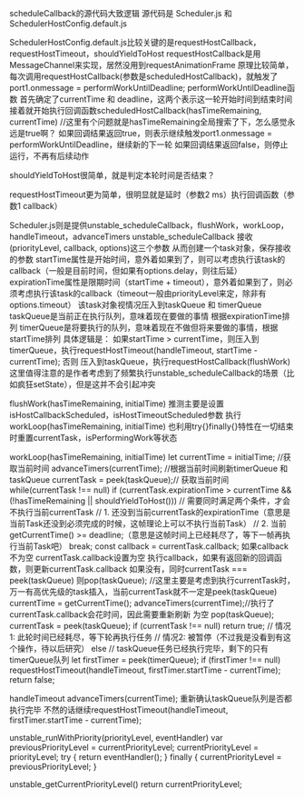 scheduleCallback的源代码大致逻辑
源代码是 Scheduler.js 和 SchedulerHostConfig.default.js

SchedulerHostConfig.default.js比较关键的是requestHostCallback，requestHostTimeout，shouldYieldToHost
requestHostCallback是用MessageChannel来实现，居然没用到requestAnimationFrame
原理比较简单，每次调用requestHostCallback(参数是scheduledHostCallback)，就触发了port1.onmessage = performWorkUntilDeadline;
performWorkUntilDeadline函数 首先确定了currentTime 和 deadline，这两个表示这一轮开始时间到结束时间
接着就开始执行回调函数scheduledHostCallback(hasTimeRemaining, currentTime) //这里有个问题就是hasTimeRemaining全局搜索了下，怎么感觉永远是true啊？
如果回调结果返回true，则表示继续触发port1.onmessage = performWorkUntilDeadline，继续新的下一轮
如果回调结果返回false，则停止运行，不再有后续动作

shouldYieldToHost很简单，就是判定本轮时间是否结束？

requestHostTimeout更为简单，很明显就是延时（参数2 ms）执行回调函数（参数1 callback）

Scheduler.js则是提供unstable_scheduleCallback，flushWork，workLoop，handleTimeout，advanceTimers
unstable_scheduleCallback 接收(priorityLevel, callback, options)这三个参数
从而创建一个task对象，保存接收的参数
 startTime属性是开始时间，意外着如果到了，则可以考虑执行该task的callback（一般是目前时间，但如果有options.delay，则往后延）
 expirationTime属性是限期时间（startTime + timeout），意外着如果到了，则必须考虑执行该task的callback（timeout一般由priorityLevel来定，除非有options.timeout）
该task对象视情况压入到taskQueue 和 timerQueue
taskQueue是当前正在执行队列，意味着现在要做的事情 根据expirationTime排列
timerQueue是将要执行的队列，意味着现在不做但将来要做的事情，根据startTime排列
具体逻辑是：
如果startTime > currentTime，则压入到timerQueue，执行requestHostTimeout(handleTimeout, startTime - currentTime);
否则 压入到taskQueue，执行requestHostCallback(flushWork)
这里值得注意的是作者考虑到了频繁执行unstable_scheduleCallback的场景（比如疯狂setState），但是这并不会引起冲突

flushWork(hasTimeRemaining, initialTime)
  推测主要是设置isHostCallbackScheduled，isHostTimeoutScheduled参数
  执行workLoop(hasTimeRemaining, initialTime)
  也利用try{}finally{}特性在一切结束时重置currentTask，isPerformingWork等状态

workLoop(hasTimeRemaining, initialTime)
  let currentTime = initialTime; //获取当前时间
  advanceTimers(currentTime); //根据当前时间刷新timerQueue 和 taskQueue
  currentTask = peek(taskQueue);// 获取当前时间
  while(currentTask !== null)
    if (currentTask.expirationTime > currentTime && (!hasTimeRemaining || shouldYieldToHost()))
      // 需要同时满足两个条件，才会不执行当前currentTask
      // 1. 还没到当前currentTask的expirationTime（意思是当前Task还没到必须完成的时候，这帧理论上可以不执行当前Task）
      // 2. 当前getCurrentTime() >= deadline;（意思是这帧时间上已经耗尽了，等下一帧再执行当前Task吧）
      break;
    const callback = currentTask.callback;
    如果callback不为空
      currentTask.callback设置为空
      执行callback，如果有返回新的回调函数，则更新currentTask.callback
      如果没有，同时currentTask === peek(taskQueue) 则pop(taskQueue);
      //这里主要是考虑到执行currentTask时，万一有高优先级的task插入，当前currentTask就不一定是peek(taskQueue)
      currentTime = getCurrentTime();
      advanceTimers(currentTime);//执行了currentTask.callback会花时间，因此需要重新刷新
    为空
      pop(taskQueue);
    currentTask = peek(taskQueue);
  if (currentTask !== null)
    return true;
    // 情况1: 此轮时间已经耗尽，等下轮再执行任务
    // 情况2: 被暂停（不过我是没看到有这个操作，待以后研究）
  else
    // taskQueue任务已经执行完毕，剩下的只有timerQueue队列
    let firstTimer = peek(timerQueue);
    if (firstTimer !== null)
      requestHostTimeout(handleTimeout, firstTimer.startTime - currentTime);
    return false;

handleTimeout
  advanceTimers(currentTime);
  重新确认taskQueue队列是否都执行完毕
  不然的话继续requestHostTimeout(handleTimeout, firstTimer.startTime - currentTime);

unstable_runWithPriority(priorityLevel, eventHandler)
  var previousPriorityLevel = currentPriorityLevel;
  currentPriorityLevel = priorityLevel;
  try {
    return eventHandler();
  } finally {
    currentPriorityLevel = previousPriorityLevel;
  }

unstable_getCurrentPriorityLevel()
  return currentPriorityLevel;


